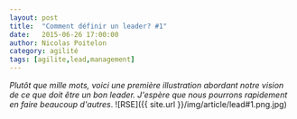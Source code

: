 ```yaml
---
layout: post
title:  "Comment définir un leader? #1"
date:   2015-06-26 17:00:00
author: Nicolas Poitelon
category: agilité
tags: [agilite,lead,management]
---
```


<i>Plutôt que mille mots, voici une première illustration abordant notre vision de ce que doit être un bon leader.</i>
<i> J'espère que nous pourrons rapidement en faire beaucoup d'autres</i>.
![RSE]({{ site.url }}/img/article/lead#1.png.jpg)